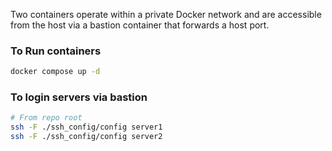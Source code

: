 Two containers operate within a private Docker network and are accessible from the host via a bastion container that forwards a host port.

### To Run containers
```bash
docker compose up -d
```

### To login servers via bastion
```bash
# From repo root
ssh -F ./ssh_config/config server1
ssh -F ./ssh_config/config server2
```